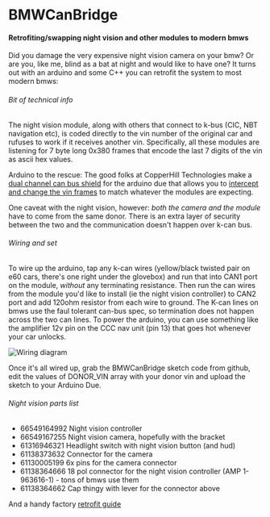 # BMWCanBridge
#### Retrofiting/swapping night vision and other modules to modern bmws

Did you damage the very expensive night vision camera on your bmw? Or are you, like me, blind as a bat at night and would like to have one? It turns out with an arduino and some C++ you can retrofit the system to most modern bmws:

###### Bit of technical info
The night vision module, along with others that connect to k-bus (CIC, NBT navigation etc), is coded directly to the vin number of the original car and rufuses to work if it receives another vin. Specifically, all these modules are listening for 7 byte long 0x380 frames that encode the last 7 digits of the vin as ascii hex values. 

Arduino to the rescue: The good folks at CopperHill Technologies make a [dual channel can bus shield](http://copperhilltech.com/arduino-based-ecu-development-board-with-dual-can-bus-interface/) for the arduino due that allows you to [intercept and change the vin frames](https://en.wikipedia.org/wiki/Man-in-the-middle_attack) to match whatever the modules are expecting. 

One caveat with the night vision, however: *both the camera and the module* have to come from the same donor. There is an extra layer of security between the two and the communication doesn't happen over k-can bus. 



###### Wiring and set
To wire up the arduino, tap any k-can wires (yellow/black twisted pair on e60 cars, there's one right under the glovebox) and run that into CAN1 port on the module, *without* any terminating resistance. Then run the can wires from the module you'd like to install (ie the night vision controller) to CAN2 port and add 120ohm resistor from each wire to ground. The K-can lines on bmws use the faul tolerant can-bus spec, so termination does not happen across the two can lines. To power the arduino, you can use something like the amplifier 12v pin on the CCC nav unit (pin 13) that goes hot whenever your car unlocks.

![Wiring diagram](https://raw.githubusercontent.com/pavelmalik/BMWCanBridge/master/attachment.jpeg)

Once it's all wired up, grab the BMWCanBridge sketch code from github, edit the values of DONOR_VIN array with your donor vin and upload the sketch to your Arduino Due.


###### Night vision parts list


* 66549164992 Night vision controller
* 66549167255 Night vision camera, hopefully with the bracket
* 61316946321 Headlight switch with night vision button (and hud)
* 61138373632 Connector for the camera
* 61130005199 6x pins for the camera connector
* 61138364666 18 pol connector for the night vision controller (AMP 1-963616-1) - tons of bmws use them
* 61138364662 Cap thingy with lever for the connector above 


And a handy factory [retrofit guide](https://www.bimmerfest.com/forums/attachment.php?attachmentid=181022&d=1239472676)
